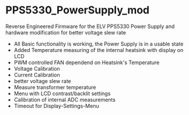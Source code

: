 # PPS5330_PowerSupply_mod
Reverse Engineered Firmware for the ELV PPS5330 Power Supply and hardware modification for better voltage slew rate

* All Basic functionality is working, the Power Supply is in a usable state
* Added Temperature measuring of the internal heatsink with display on LCD
* PWM controlled FAN dependend on Heatsink's Temperature
* Voltage Calibration
* Current Calibration
* better voltage slew rate
* Measure transformer temperature
* Menu with LCD contrast/backlit settings
* Calibration of internal ADC measurements
* Timeout for Display-Settings-Menu
